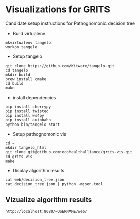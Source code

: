 Visualizations for GRITS
=========

Candidate setup instructions for Pathognomonic decision tree

* Build virtualenv

```
mkvirtualenv tangelo
workon tangelo
```

* Setup tangelo

```
git clone https://github.com/Kitware/tangelo.git
cd tangelo
mkdir build
brew install cmake
cd build
make
```

* install dependencies

```
pip install cherrypy
pip install twisted
pip install ws4py
pip install autobahn
python bin/tangelo start
```

* Setup pathognomonic vis

```
cd ~
mkdir tangelo_html
git clone git@github.com:ecohealthalliance/grits-vis.git
cd grits-vis
make
```

* Display algorithm results

```
cat web/decision_tree.json
cat decision_tree.json | python -mjson.tool
```

## Vizualize algorithm results

```
http://localhost:8080/~USERNAME/web/
```
